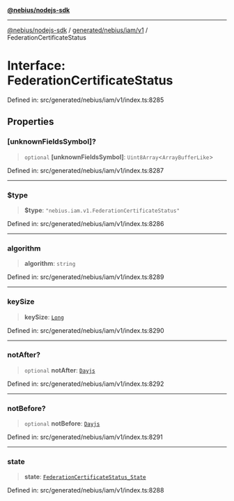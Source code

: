 [**@nebius/nodejs-sdk**](../../../../../README.md)

---

[@nebius/nodejs-sdk](../../../../../README.md) / [generated/nebius/iam/v1](../README.md) / FederationCertificateStatus

# Interface: FederationCertificateStatus

Defined in: src/generated/nebius/iam/v1/index.ts:8285

## Properties

### \[unknownFieldsSymbol\]?

> `optional` **\[unknownFieldsSymbol\]**: `Uint8Array`\<`ArrayBufferLike`\>

Defined in: src/generated/nebius/iam/v1/index.ts:8287

---

### $type

> **$type**: `"nebius.iam.v1.FederationCertificateStatus"`

Defined in: src/generated/nebius/iam/v1/index.ts:8286

---

### algorithm

> **algorithm**: `string`

Defined in: src/generated/nebius/iam/v1/index.ts:8289

---

### keySize

> **keySize**: [`Long`](../../../../../runtime/protos/core/classes/Long.md)

Defined in: src/generated/nebius/iam/v1/index.ts:8290

---

### notAfter?

> `optional` **notAfter**: [`Dayjs`](../../../../../runtime/protos/core/dayjs/classes/Dayjs.md)

Defined in: src/generated/nebius/iam/v1/index.ts:8292

---

### notBefore?

> `optional` **notBefore**: [`Dayjs`](../../../../../runtime/protos/core/dayjs/classes/Dayjs.md)

Defined in: src/generated/nebius/iam/v1/index.ts:8291

---

### state

> **state**: [`FederationCertificateStatus_State`](../type-aliases/FederationCertificateStatus_State.md)

Defined in: src/generated/nebius/iam/v1/index.ts:8288
